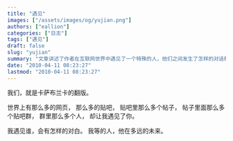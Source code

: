```yaml
---
title: "遇见"
images: ["/assets/images/og/yujian.png"]
authors: ["eallion"]
categories: ["日志"]
tags: ["遇见"]
draft: false
slug: "yujian"
summary: "文章讲述了作者在互联网世界中遇见了一个特殊的人，他们之间发生了怎样的对话和交流。同时，作者也思考着自己等待的那个人究竟在未来的何处。"
date: "2010-04-11 08:23:27"
lastmod: "2010-04-11 08:23:27"
---
```


我们，就是卡萨布兰卡的翻版。

世界上有那么多的网页，
那么多的贴吧，
贴吧里那么多个帖子，
帖子里面那么多个贴吧群，
群里那么多个人，
却让我遇见了你。

我遇见谁，会有怎样的对白。
我等的人，他在多远的未来。
